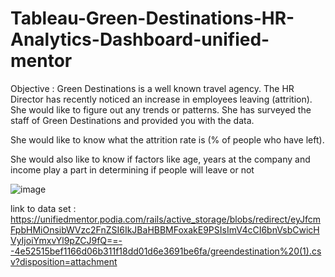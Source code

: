 # Tableau-Green-Destinations-HR-Analytics-Dashboard-unified-mentor
Objective :
Green Destinations is a well known travel agency. The HR Director has recently noticed an increase in employees leaving (attrition). She would like to figure out any trends or patterns. She has surveyed the staff of Green Destinations and provided you with the data.

She would like to know what the attrition rate is (% of people who have left).

She would also like to know if factors like age, years at the company and income play a part in determining if people will leave or not


![image](https://github.com/user-attachments/assets/ef8d355d-230d-4a2a-8ac7-a05e9e257eda)



 link to data set : https://unifiedmentor.podia.com/rails/active_storage/blobs/redirect/eyJfcmFpbHMiOnsibWVzc2FnZSI6IkJBaHBBMFoxakE9PSIsImV4cCI6bnVsbCwicHVyIjoiYmxvYl9pZCJ9fQ==--4e52515bef1166d06b311f18dd01d6e3691be6fa/greendestination%20(1).csv?disposition=attachment
